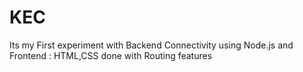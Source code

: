 # KEC

Its my First experiment with Backend Connectivity using Node.js and Frontend : HTML,CSS done with Routing features

